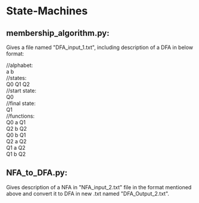# State-Machines

## membership_algorithm.py:   
Gives a file named "DFA_input_1.txt", including description of a DFA in below format:

//alphabet:   
a b  
//states:   
Q0 Q1 Q2  
//start state:   
Q0  
//final state:   
Q1  
//functions:  
Q0 a Q1  
Q2 b Q2  
Q0 b Q1  
Q2 a Q2  
Q1 a Q2  
Q1 b Q2  

## NFA_to_DFA.py:
Gives description of a NFA in "NFA_input_2.txt" file in the format mentioned above and convert it to DFA in new .txt named "DFA_Output_2.txt".
